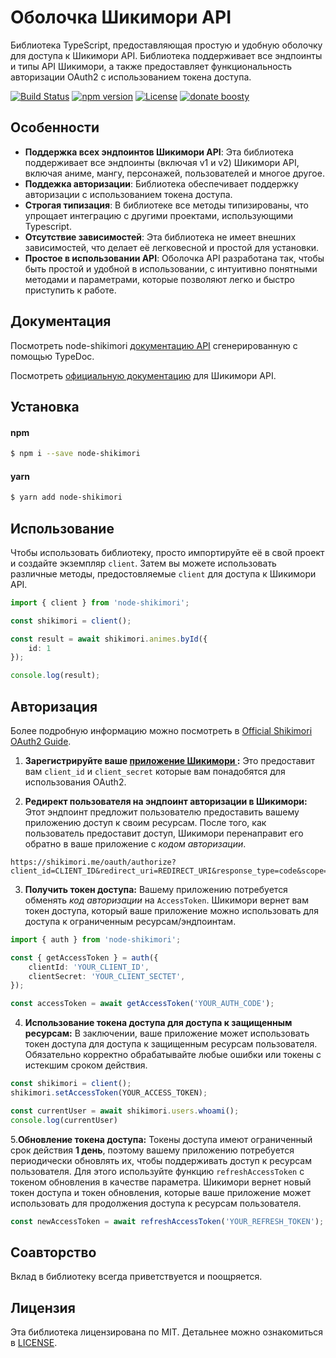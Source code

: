# Оболочка Шикимори API

Библиотека TypeScript, предоставляющая простую и удобную оболочку для доступа к Шикимори API. Библиотека поддерживает все эндпоинты и типы API Шикимори, а также предоставляет функциональность авторизации OAuth2 с использованием токена доступа.

[![Build Status](https://img.shields.io/github/actions/workflow/status/Capster/node-shikimori/run-build.yml)](https://github.com/Capster/node-shikimori/actions/)
[![npm version](https://img.shields.io/npm/v/node-shikimori.svg)](https://www.npmjs.com/package/node-shikimori)
[![License](https://img.shields.io/github/license/capster/node-shikimori)](https://github.com/Capster/node-shikimori/LICENSE)
[![donate boosty](https://img.shields.io/badge/donate-boosty-blue.svg)](https://boosty.to/capster)

## Особенности

- **Поддержка всех эндпоинтов Шикимори API**: Эта библиотека поддерживает все эндпоинты (включая v1 и v2) Шикимори API, включая аниме, мангу, персонажей, пользователей и многое другое.
- **Поддежка авторизации**: Библиотека обеспечивает поддержку авторизации с использованием токена доступа.
- **Строгая типизация**: В библиотеке все методы типизированы, что упрощает интеграцию с другими проектами, использующими Typescript.
- **Отсутствие зависимостей**: Эта библиотека не имеет внешних зависимостей, что делает её легковесной и простой для установки.
- **Простое в использовании API**: Оболочка API разработана так, чтобы быть простой и удобной в использовании, с интуитивно понятными методами и параметрами, которые позволяют легко и быстро приступить к работе.

## Документация
Посмотреть node-shikimori [документацию API](https://capster.github.io/node-shikimori) сгенерированную с помощью TypeDoc.

Посмотреть [официальную документацию](https://shikimori.me/api/doc) для Шикимори API.

## Установка
#### npm
```sh
$ npm i --save node-shikimori
```
#### yarn
```sh
$ yarn add node-shikimori
```

## Использование
Чтобы использовать библиотеку, просто импортируйте её в свой проект и создайте экземпляр `client`. Затем вы можете использовать различные методы, предостовляемые `client` для доступа к Шикимори API.

```typescript
import { client } from 'node-shikimori';

const shikimori = client();

const result = await shikimori.animes.byId({
    id: 1
});

console.log(result);
```

## Авторизация
Более подробную информацию можно посмотреть в [Official Shikimori OAuth2 Guide](https://shikimori.me/oauth).

1. **Зарегистрируйте ваше [приложение Шикимори ](https://shikimori.me/oauth/applications):** Это предоставит вам `client_id` и `client_secret` которые вам понадобятся для использования OAuth2.

2. **Редирект пользователя на эндпоинт авторизации в Шикимори:** Этот эндпоинт предложит пользователю предоставить вашему приложению доступ к своим ресурсам. После того, как пользователь предоставит доступ, Шикимори перенаправит его обратно в ваше приложение с *кодом авторизации*.
```
https://shikimori.me/oauth/authorize?client_id=CLIENT_ID&redirect_uri=REDIRECT_URI&response_type=code&scope=
```

3. **Получить токен доступа:** Вашему приложению потребуется обменять *код авторизации* на `AccessToken`. Шикимори вернет вам токен доступа, который ваше приложение можно использовать для доступа к ограниченным ресурсам/эндпоинтам.
```ts
import { auth } from 'node-shikimori';

const { getAccessToken } = auth({
    clientId: 'YOUR_CLIENT_ID',
    clientSecret: 'YOUR_CLIENT_SECTET',
});

const accessToken = await getAccessToken('YOUR_AUTH_CODE');
```

4. **Использование токена доступа для доступа к защищенным ресурсам:** В заключении, ваше приложение может использовать токен доступа для доступа к защищенным ресурсам пользователя. Обязательно корректно обрабатывайте любые ошибки или токены с истекшим сроком действия.
```ts
const shikimori = client();
shikimori.setAccessToken(YOUR_ACCESS_TOKEN);

const currentUser = await shikimori.users.whoami();
console.log(currentUser)
```

5.**Обновление токена доступа:** Токены доступа имеют ограниченный срок действия **1 день**, поэтому вашему приложению потребуется периодически обновлять их, чтобы поддерживать доступ к ресурсам пользователя. Для этого используйте функцию `refreshAccessToken` с токеном обновления в качестве параметра. Шикимори вернет новый токен доступа и токен обновления, которые ваше приложение может использовать для продолжения доступа к ресурсам пользователя.
```ts
const newAccessToken = await refreshAccessToken('YOUR_REFRESH_TOKEN');
```

## Соавторство
Вклад в библиотеку всегда приветствуется и поощряется.

## Лицензия
Эта библиотека лицензирована по MIT. Детальнее можно ознакомиться в [LICENSE](https://github.com/Capster/node-shikimori/LICENSE).

